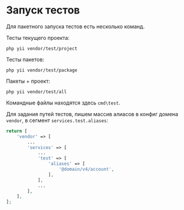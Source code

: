 Запуск тестов
===

Для пакетного запуска тестов есть несколько команд.

Тесты текущего проекта:

	php yii vendor/test/project

Тесты пакетов:

	php yii vendor/test/package

Пакеты + проект:

	php yii vendor/test/all

Командные файлы находятся здесь `cmd\test`.

Для задания путей тестов, пишем массив алиасов в конфиг домена `vendor`, в сегмент `services.test.aliases`:

```php
return [
	'vendor' => [
		...
		'services' => [
			...
			'test' => [
				'aliases' => [
					'@domain/v4/account',
				],
			],
			...
		],
	],
];
```
